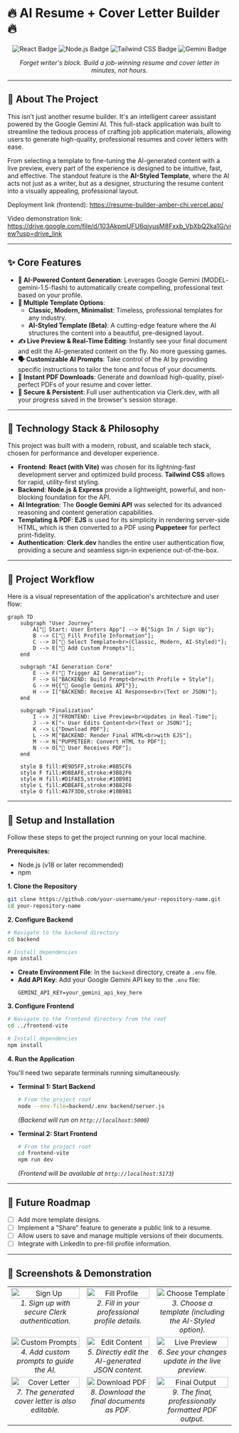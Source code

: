 # 🔥 AI Resume + Cover Letter Builder 🔥

<p align="center">
  <img src="https://img.shields.io/badge/React-20232A?style=for-the-badge&logo=react&logoColor=61DAFB" alt="React Badge"/>
  <img src="https://img.shields.io/badge/Node.js-339933?style=for-the-badge&logo=nodedotjs&logoColor=white" alt="Node.js Badge"/>
  <img src="https://img.shields.io/badge/Tailwind_CSS-38B2AC?style=for-the-badge&logo=tailwind-css&logoColor=white" alt="Tailwind CSS Badge"/>
  <img src="https://img.shields.io/badge/Google_Gemini-8E75A5?style=for-the-badge&logo=google-gemini&logoColor=white" alt="Gemini Badge"/>
</p>

<p align="center">
  <i>Forget writer's block. Build a job-winning resume and cover letter in minutes, not hours.</i>
</p>

---

## 🌟 About The Project

This isn't just another resume builder. It's an intelligent career assistant powered by the Google Gemini AI. This full-stack application was built to streamline the tedious process of crafting job application materials, allowing users to generate high-quality, professional resumes and cover letters with ease. 

From selecting a template to fine-tuning the AI-generated content with a live preview, every part of the experience is designed to be intuitive, fast, and effective. The standout feature is the **AI-Styled Template**, where the AI acts not just as a writer, but as a designer, structuring the resume content into a visually appealing, professional layout.

Deployment link (frontend): https://resume-builder-amber-chi.vercel.app/ 

Video demonstration link: https://drive.google.com/file/d/103AkpmUFU6qjyusM8Fxxb_VbXbQ2ka1G/view?usp=drive_link

---

## ✨ Core Features

- **🧠 AI-Powered Content Generation**: Leverages Google Gemini (MODEL- gemini-1.5-flash) to automatically create compelling, professional text based on your profile.
- **🎨 Multiple Template Options**:
  - **Classic, Modern, Minimalist**: Timeless, professional templates for any industry.
  - **AI-Styled Template (Beta)**: A cutting-edge feature where the AI structures the content into a beautiful, pre-designed layout.
- **✍️ Live Preview & Real-Time Editing**: Instantly see your final document and edit the AI-generated content on the fly. No more guessing games.
- **🗣️ Customizable AI Prompts**: Take control of the AI by providing specific instructions to tailor the tone and focus of your documents.
- **📄 Instant PDF Downloads**: Generate and download high-quality, pixel-perfect PDFs of your resume and cover letter.
- **🔐 Secure & Persistent**: Full user authentication via Clerk.dev, with all your progress saved in the browser's session storage.

---

## 🚀 Technology Stack & Philosophy

This project was built with a modern, robust, and scalable tech stack, chosen for performance and developer experience.

- **Frontend**: **React (with Vite)** was chosen for its lightning-fast development server and optimized build process. **Tailwind CSS** allows for rapid, utility-first styling.
- **Backend**: **Node.js & Express** provide a lightweight, powerful, and non-blocking foundation for the API.
- **AI Integration**: The **Google Gemini API** was selected for its advanced reasoning and content generation capabilities.
- **Templating & PDF**: **EJS** is used for its simplicity in rendering server-side HTML, which is then converted to a PDF using **Puppeteer** for perfect print-fidelity.
- **Authentication**: **Clerk.dev** handles the entire user authentication flow, providing a secure and seamless sign-in experience out-of-the-box.

---

## 🔄 Project Workflow

Here is a visual representation of the application's architecture and user flow:

```mermaid
graph TD
    subgraph "User Journey"
        A["👤 Start: User Enters App"] --> B{"Sign In / Sign Up"};
        B --> C["📝 Fill Profile Information"];
        C --> D["🎨 Select Template<br>(Classic, Modern, AI-Styled)"];
        D --> E["💬 Add Custom Prompts"];
    end

    subgraph "AI Generation Core"
        E --> F("🚀 Trigger AI Generation");
        F --> G["BACKEND: Build Prompt<br>with Profile + Style"];
        G --> H{{"🤖 Google Gemini API"}};
        H --> I["BACKEND: Receive AI Response<br>(Text or JSON)"];
    end

    subgraph "Finalization"
        I --> J["FRONTEND: Live Preview<br>Updates in Real-Time"];
        J --> K["✍️ User Edits Content<br>(Text or JSON)"];
        K --> L{"Download PDF"};
        L --> M["BACKEND: Render Final HTML<br>with EJS"];
        M --> N["PUPPETEER: Convert HTML to PDF"];
        N --> O["📄 User Receives PDF"];
    end

    style B fill:#E9D5FF,stroke:#8B5CF6
    style F fill:#DBEAFE,stroke:#3B82F6
    style H fill:#D1FAE5,stroke:#10B981
    style L fill:#DBEAFE,stroke:#3B82F6
    style O fill:#A7F3D0,stroke:#10B981
```

---

## 🔧 Setup and Installation

Follow these steps to get the project running on your local machine.

**Prerequisites:**
- Node.js (v18 or later recommended)
- npm

**1. Clone the Repository**
```bash
git clone https://github.com/your-username/your-repository-name.git
cd your-repository-name
```

**2. Configure Backend**
```bash
# Navigate to the backend directory
cd backend

# Install dependencies
npm install
```
- **Create Environment File**: In the `backend` directory, create a `.env` file.
- **Add API Key**: Add your Google Gemini API key to the `.env` file:
    ```
    GEMINI_API_KEY=your_gemini_api_key_here
    ```

**3. Configure Frontend**
```bash
# Navigate to the frontend directory from the root
cd ../frontend-vite

# Install dependencies
npm install
```

**4. Run the Application**

You'll need two separate terminals running simultaneously.

- **Terminal 1: Start Backend**
    ```bash
    # From the project root
    node --env-file=backend/.env backend/server.js
    ```
    *(Backend will run on `http://localhost:5000`)*

- **Terminal 2: Start Frontend**
    ```bash
    # From the project root
    cd frontend-vite
    npm run dev
    ```
    *(Frontend will be available at `http://localhost:5173`)*

---

## 🔮 Future Roadmap

- [ ] Add more template designs.
- [ ] Implement a "Share" feature to generate a public link to a resume.
- [ ] Allow users to save and manage multiple versions of their documents.
- [ ] Integrate with LinkedIn to pre-fill profile information.

---

## 📸 Screenshots & Demonstration

<table width="100%">
  <tr>
    <td align="center" valign="top">
      <img src="https://github.com/user-attachments/assets/0a016202-0987-4b47-9a60-553f31ba2d05" alt="Sign Up" width="100%">
      <br />
      <em>1. Sign up with secure Clerk authentication.</em>
    </td>
    <td align="center" valign="top">
      <img src="https://github.com/user-attachments/assets/7bb70eef-e673-486d-952e-c284995e963f" alt="Fill Profile" width="100%">
      <br />
      <em>2. Fill in your professional profile details.</em>
    </td>
    <td align="center" valign="top">
      <img src="https://github.com/user-attachments/assets/04af8397-15d5-42c7-be02-d90d131063d6" alt="Choose Template" width="100%">
      <br />
      <em>3. Choose a template (including the AI-Styled option).</em>
    </td>
  </tr>
  <tr>
    <td align="center" valign="top">
      <img src="https://github.com/user-attachments/assets/51158b2d-2c09-4267-a45e-5d830c0d2015" alt="Custom Prompts" width="100%">
      <br />
      <em>4. Add custom prompts to guide the AI.</em>
    </td>
    <td align="center" valign="top">
      <img src="https://github.com/user-attachments/assets/35f7e405-cfdf-4d74-97ad-0ebc0863575f" alt="Edit Content" width="100%">
      <br />
      <em>5. Directly edit the AI-generated JSON content.</em>
    </td>
    <td align="center" valign="top">
      <img src="https://github.com/user-attachments/assets/4cff4c1f-1884-4907-af3a-0eaee4753336" alt="Live Preview" width="100%">
      <br />
      <em>6. See your changes update in the live preview.</em>
    </td>
  </tr>
    <tr>
    <td align="center" valign="top">
      <img src="https://github.com/user-attachments/assets/547e5f9b-38d8-4c0b-9a26-a9e1c55e39a4" alt="Cover Letter" width="100%">
      <br />
      <em>7. The generated cover letter is also editable.</em>
    </td>
    <td align="center" valign="top">
      <img src="https://github.com/user-attachments/assets/b9074e03-7ab1-4498-98b8-f3c39213d9b0" alt="Download PDF" width="100%">
      <br />
      <em>8. Download the final documents as PDF.</em>
    </td>
    <td align="center" valign="top">
      <img src="https://github.com/user-attachments/assets/42d7cd6a-1225-4ea4-a054-c385a6cc0ba2" alt="Final Output" width="100%">
      <br />
      <em>9. The final, professionally formatted PDF output.</em>
    </td>
  </tr>
</table>


